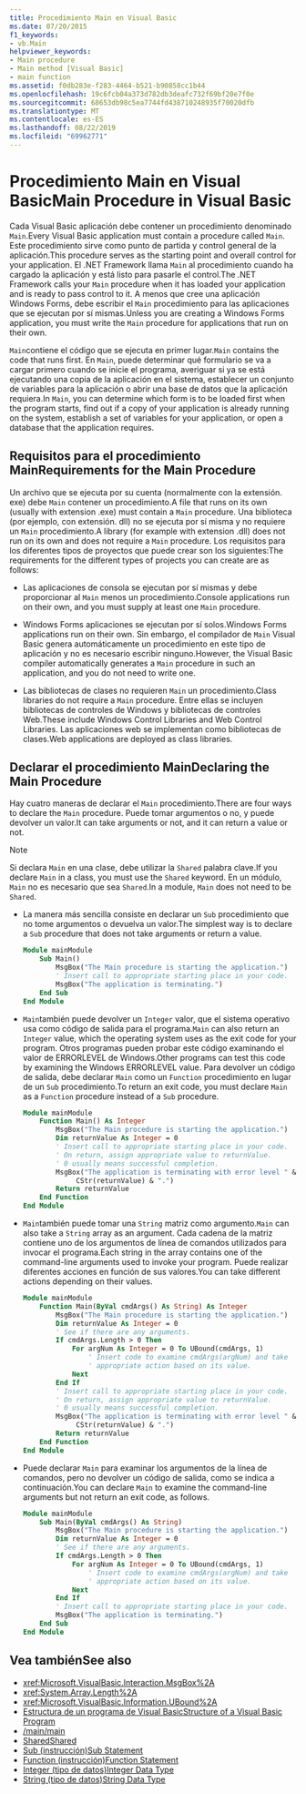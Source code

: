 ```yaml
---
title: Procedimiento Main en Visual Basic
ms.date: 07/20/2015
f1_keywords:
- vb.Main
helpviewer_keywords:
- Main procedure
- Main method [Visual Basic]
- main function
ms.assetid: f0db283e-f283-4464-b521-b90858cc1b44
ms.openlocfilehash: 19c6fcb04a373d782db3deafc732f69bf20e7f0e
ms.sourcegitcommit: 68653db98c5ea7744fd438710248935f70020dfb
ms.translationtype: MT
ms.contentlocale: es-ES
ms.lasthandoff: 08/22/2019
ms.locfileid: "69962771"
---
```

# <a name="main-procedure-in-visual-basic"></a><span data-ttu-id="8f762-102">Procedimiento Main en Visual Basic</span><span class="sxs-lookup"><span data-stu-id="8f762-102">Main Procedure in Visual Basic</span></span>
<span data-ttu-id="8f762-103">Cada Visual Basic aplicación debe contener un procedimiento denominado `Main`.</span><span class="sxs-lookup"><span data-stu-id="8f762-103">Every Visual Basic application must contain a procedure called `Main`.</span></span> <span data-ttu-id="8f762-104">Este procedimiento sirve como punto de partida y control general de la aplicación.</span><span class="sxs-lookup"><span data-stu-id="8f762-104">This procedure serves as the starting point and overall control for your application.</span></span> <span data-ttu-id="8f762-105">El .NET Framework llama `Main` al procedimiento cuando ha cargado la aplicación y está listo para pasarle el control.</span><span class="sxs-lookup"><span data-stu-id="8f762-105">The .NET Framework calls your `Main` procedure when it has loaded your application and is ready to pass control to it.</span></span> <span data-ttu-id="8f762-106">A menos que cree una aplicación Windows Forms, debe escribir el `Main` procedimiento para las aplicaciones que se ejecutan por sí mismas.</span><span class="sxs-lookup"><span data-stu-id="8f762-106">Unless you are creating a Windows Forms application, you must write the `Main` procedure for applications that run on their own.</span></span>

 <span data-ttu-id="8f762-107">`Main`contiene el código que se ejecuta en primer lugar.</span><span class="sxs-lookup"><span data-stu-id="8f762-107">`Main` contains the code that runs first.</span></span> <span data-ttu-id="8f762-108">En `Main`, puede determinar qué formulario se va a cargar primero cuando se inicie el programa, averiguar si ya se está ejecutando una copia de la aplicación en el sistema, establecer un conjunto de variables para la aplicación o abrir una base de datos que la aplicación requiera.</span><span class="sxs-lookup"><span data-stu-id="8f762-108">In `Main`, you can determine which form is to be loaded first when the program starts, find out if a copy of your application is already running on the system, establish a set of variables for your application, or open a database that the application requires.</span></span>

## <a name="requirements-for-the-main-procedure"></a><span data-ttu-id="8f762-109">Requisitos para el procedimiento Main</span><span class="sxs-lookup"><span data-stu-id="8f762-109">Requirements for the Main Procedure</span></span>
 <span data-ttu-id="8f762-110">Un archivo que se ejecuta por su cuenta (normalmente con la extensión. exe) debe `Main` contener un procedimiento.</span><span class="sxs-lookup"><span data-stu-id="8f762-110">A file that runs on its own (usually with extension .exe) must contain a `Main` procedure.</span></span> <span data-ttu-id="8f762-111">Una biblioteca (por ejemplo, con extensión. dll) no se ejecuta por sí misma y no requiere un `Main` procedimiento.</span><span class="sxs-lookup"><span data-stu-id="8f762-111">A library (for example with extension .dll) does not run on its own and does not require a `Main` procedure.</span></span> <span data-ttu-id="8f762-112">Los requisitos para los diferentes tipos de proyectos que puede crear son los siguientes:</span><span class="sxs-lookup"><span data-stu-id="8f762-112">The requirements for the different types of projects you can create are as follows:</span></span>

- <span data-ttu-id="8f762-113">Las aplicaciones de consola se ejecutan por sí mismas y debe proporcionar al `Main` menos un procedimiento.</span><span class="sxs-lookup"><span data-stu-id="8f762-113">Console applications run on their own, and you must supply at least one `Main` procedure.</span></span>

- <span data-ttu-id="8f762-114">Windows Forms aplicaciones se ejecutan por sí solos.</span><span class="sxs-lookup"><span data-stu-id="8f762-114">Windows Forms applications run on their own.</span></span> <span data-ttu-id="8f762-115">Sin embargo, el compilador de `Main` Visual Basic genera automáticamente un procedimiento en este tipo de aplicación y no es necesario escribir ninguno.</span><span class="sxs-lookup"><span data-stu-id="8f762-115">However, the Visual Basic compiler automatically generates a `Main` procedure in such an application, and you do not need to write one.</span></span>

- <span data-ttu-id="8f762-116">Las bibliotecas de clases no requieren `Main` un procedimiento.</span><span class="sxs-lookup"><span data-stu-id="8f762-116">Class libraries do not require a `Main` procedure.</span></span> <span data-ttu-id="8f762-117">Entre ellas se incluyen bibliotecas de controles de Windows y bibliotecas de controles Web.</span><span class="sxs-lookup"><span data-stu-id="8f762-117">These include Windows Control Libraries and Web Control Libraries.</span></span> <span data-ttu-id="8f762-118">Las aplicaciones web se implementan como bibliotecas de clases.</span><span class="sxs-lookup"><span data-stu-id="8f762-118">Web applications are deployed as class libraries.</span></span>

## <a name="declaring-the-main-procedure"></a><span data-ttu-id="8f762-119">Declarar el procedimiento Main</span><span class="sxs-lookup"><span data-stu-id="8f762-119">Declaring the Main Procedure</span></span>
 <span data-ttu-id="8f762-120">Hay cuatro maneras de declarar el `Main` procedimiento.</span><span class="sxs-lookup"><span data-stu-id="8f762-120">There are four ways to declare the `Main` procedure.</span></span> <span data-ttu-id="8f762-121">Puede tomar argumentos o no, y puede devolver un valor.</span><span class="sxs-lookup"><span data-stu-id="8f762-121">It can take arguments or not, and it can return a value or not.</span></span>

> [!NOTE]
> <span data-ttu-id="8f762-122">Si declara `Main` en una clase, debe utilizar la `Shared` palabra clave.</span><span class="sxs-lookup"><span data-stu-id="8f762-122">If you declare `Main` in a class, you must use the `Shared` keyword.</span></span> <span data-ttu-id="8f762-123">En un módulo, `Main` no es necesario que sea `Shared`.</span><span class="sxs-lookup"><span data-stu-id="8f762-123">In a module, `Main` does not need to be `Shared`.</span></span>

- <span data-ttu-id="8f762-124">La manera más sencilla consiste en declarar un `Sub` procedimiento que no tome argumentos o devuelva un valor.</span><span class="sxs-lookup"><span data-stu-id="8f762-124">The simplest way is to declare a `Sub` procedure that does not take arguments or return a value.</span></span>

    ```vb
    Module mainModule
        Sub Main()
            MsgBox("The Main procedure is starting the application.")
            ' Insert call to appropriate starting place in your code.
            MsgBox("The application is terminating.")
        End Sub
    End Module
    ```

- <span data-ttu-id="8f762-125">`Main`también puede devolver un `Integer` valor, que el sistema operativo usa como código de salida para el programa.</span><span class="sxs-lookup"><span data-stu-id="8f762-125">`Main` can also return an `Integer` value, which the operating system uses as the exit code for your program.</span></span> <span data-ttu-id="8f762-126">Otros programas pueden probar este código examinando el valor de ERRORLEVEL de Windows.</span><span class="sxs-lookup"><span data-stu-id="8f762-126">Other programs can test this code by examining the Windows ERRORLEVEL value.</span></span> <span data-ttu-id="8f762-127">Para devolver un código de salida, debe declarar `Main` como un `Function` procedimiento en lugar de un `Sub` procedimiento.</span><span class="sxs-lookup"><span data-stu-id="8f762-127">To return an exit code, you must declare `Main` as a `Function` procedure instead of a `Sub` procedure.</span></span>

    ```vb
    Module mainModule
        Function Main() As Integer
            MsgBox("The Main procedure is starting the application.")
            Dim returnValue As Integer = 0
            ' Insert call to appropriate starting place in your code.
            ' On return, assign appropriate value to returnValue.
            ' 0 usually means successful completion.
            MsgBox("The application is terminating with error level " &
                 CStr(returnValue) & ".")
            Return returnValue
        End Function
    End Module
    ```

- <span data-ttu-id="8f762-128">`Main`también puede tomar una `String` matriz como argumento.</span><span class="sxs-lookup"><span data-stu-id="8f762-128">`Main` can also take a `String` array as an argument.</span></span> <span data-ttu-id="8f762-129">Cada cadena de la matriz contiene uno de los argumentos de línea de comandos utilizados para invocar el programa.</span><span class="sxs-lookup"><span data-stu-id="8f762-129">Each string in the array contains one of the command-line arguments used to invoke your program.</span></span> <span data-ttu-id="8f762-130">Puede realizar diferentes acciones en función de sus valores.</span><span class="sxs-lookup"><span data-stu-id="8f762-130">You can take different actions depending on their values.</span></span>

    ```vb
    Module mainModule
        Function Main(ByVal cmdArgs() As String) As Integer
            MsgBox("The Main procedure is starting the application.")
            Dim returnValue As Integer = 0
            ' See if there are any arguments.
            If cmdArgs.Length > 0 Then
                For argNum As Integer = 0 To UBound(cmdArgs, 1)
                    ' Insert code to examine cmdArgs(argNum) and take
                    ' appropriate action based on its value.
                Next
            End If
            ' Insert call to appropriate starting place in your code.
            ' On return, assign appropriate value to returnValue.
            ' 0 usually means successful completion.
            MsgBox("The application is terminating with error level " &
                 CStr(returnValue) & ".")
            Return returnValue
        End Function
    End Module
    ```

- <span data-ttu-id="8f762-131">Puede declarar `Main` para examinar los argumentos de la línea de comandos, pero no devolver un código de salida, como se indica a continuación.</span><span class="sxs-lookup"><span data-stu-id="8f762-131">You can declare `Main` to examine the command-line arguments but not return an exit code, as follows.</span></span>

    ```vb
    Module mainModule
        Sub Main(ByVal cmdArgs() As String)
            MsgBox("The Main procedure is starting the application.")
            Dim returnValue As Integer = 0
            ' See if there are any arguments.
            If cmdArgs.Length > 0 Then
                For argNum As Integer = 0 To UBound(cmdArgs, 1)
                    ' Insert code to examine cmdArgs(argNum) and take
                    ' appropriate action based on its value.
                Next
            End If
            ' Insert call to appropriate starting place in your code.
            MsgBox("The application is terminating.")
        End Sub
    End Module
    ```
  
## <a name="see-also"></a><span data-ttu-id="8f762-132">Vea también</span><span class="sxs-lookup"><span data-stu-id="8f762-132">See also</span></span>

- <xref:Microsoft.VisualBasic.Interaction.MsgBox%2A>
- <xref:System.Array.Length%2A>
- <xref:Microsoft.VisualBasic.Information.UBound%2A>
- [<span data-ttu-id="8f762-133">Estructura de un programa de Visual Basic</span><span class="sxs-lookup"><span data-stu-id="8f762-133">Structure of a Visual Basic Program</span></span>](../../../visual-basic/programming-guide/program-structure/structure-of-a-visual-basic-program.md)
- [<span data-ttu-id="8f762-134">/main</span><span class="sxs-lookup"><span data-stu-id="8f762-134">/main</span></span>](../../../visual-basic/reference/command-line-compiler/main.md)
- [<span data-ttu-id="8f762-135">Shared</span><span class="sxs-lookup"><span data-stu-id="8f762-135">Shared</span></span>](../../../visual-basic/language-reference/modifiers/shared.md)
- [<span data-ttu-id="8f762-136">Sub (instrucción)</span><span class="sxs-lookup"><span data-stu-id="8f762-136">Sub Statement</span></span>](../../../visual-basic/language-reference/statements/sub-statement.md)
- [<span data-ttu-id="8f762-137">Function (instrucción)</span><span class="sxs-lookup"><span data-stu-id="8f762-137">Function Statement</span></span>](../../../visual-basic/language-reference/statements/function-statement.md)
- [<span data-ttu-id="8f762-138">Integer (tipo de datos)</span><span class="sxs-lookup"><span data-stu-id="8f762-138">Integer Data Type</span></span>](../../../visual-basic/language-reference/data-types/integer-data-type.md)
- [<span data-ttu-id="8f762-139">String (tipo de datos)</span><span class="sxs-lookup"><span data-stu-id="8f762-139">String Data Type</span></span>](../../../visual-basic/language-reference/data-types/string-data-type.md)
